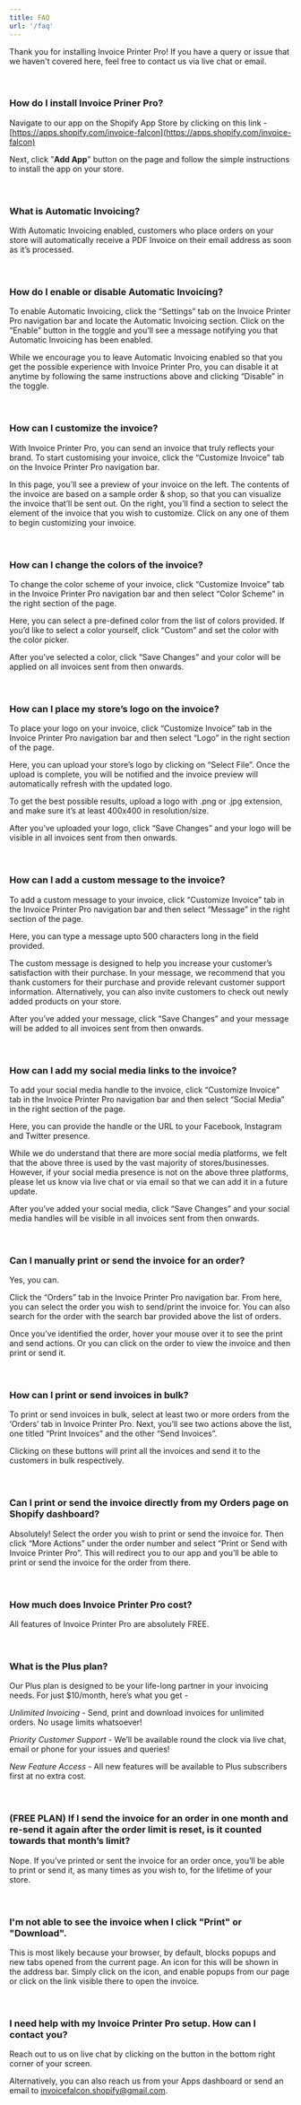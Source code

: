 ```yaml
---
title: FAQ
url: '/faq'
---
```


Thank you for installing Invoice Printer Pro! If you have a query or issue that we haven't covered here, feel free to contact us via live chat or email.
<br/>
<br/>
<br/>
### How do I install Invoice Priner Pro?
Navigate to our app on the Shopify App Store by clicking on this link - [https://apps.shopify.com/invoice-falcon](https://apps.shopify.com/invoice-falcon)

Next, click "**Add App**" button on the page and follow the simple instructions to install the app on your store.
<br/>
<br/>
<br/>
### What is Automatic Invoicing?
With Automatic Invoicing enabled, customers who place orders on your store will automatically receive a PDF Invoice on their email address as soon as it’s processed.
<br/>
<br/>
<br/>
### How do I enable or disable Automatic Invoicing?
To enable Automatic Invoicing, click the “Settings” tab on the Invoice Printer Pro navigation bar and locate the Automatic Invoicing section. Click on the “Enable” button in the toggle and you’ll see a message notifying you that Automatic Invoicing has been enabled.

While we encourage you to leave Automatic Invoicing enabled so that you get the possible experience with Invoice Printer Pro, you can disable it at anytime by following the same instructions above and clicking “Disable” in the toggle.
<br/>
<br/>
<br/>
### How can I customize the invoice?
With Invoice Printer Pro, you can send an invoice that truly reflects your brand. To start customising your invoice, click the “Customize Invoice” tab on the Invoice Printer Pro navigation bar.

In this page, you’ll see a preview of your invoice on the left. The contents of the invoice are based on a sample order & shop, so that you can visualize the invoice that’ll be sent out. On the right, you’ll find a section to select the element of the invoice that you wish to customize. Click on any one of them to begin customizing your invoice.
<br/>
<br/>
<br/>
### How can I change the colors of the invoice?
To change the color scheme of your invoice, click “Customize Invoice” tab in the Invoice Printer Pro navigation bar and then select “Color Scheme” in the right section of the page.

Here, you can select a pre-defined color from the list of colors provided. If you’d like to select a color yourself, click “Custom” and set the color with the color picker.

After you’ve selected a color, click “Save Changes” and your color will be applied on all invoices sent from then onwards.
<br/>
<br/>
<br/>
### How can I place my store’s logo on the invoice?
To place your logo on your invoice, click “Customize Invoice” tab in the Invoice Printer Pro navigation bar and then select “Logo” in the right section of the page.

Here, you can upload your store’s logo by clicking on “Select File”. Once the upload is complete, you will be notified and the invoice preview will automatically refresh with the updated logo.

To get the best possible results, upload a logo with .png or .jpg extension, and make sure it’s at least 400x400 in resolution/size.

After you’ve uploaded your logo, click “Save Changes” and your logo will be visible in all invoices sent from then onwards.
<br/>
<br/>
<br/>
### How can I add a custom message to the invoice?
To add a custom message to your invoice, click “Customize Invoice” tab in the Invoice Printer Pro navigation bar and then select “Message” in the right section of the page.

Here, you can type a message upto 500 characters long in the field provided.

The custom message is designed to help you increase your customer’s satisfaction with their purchase. In your message, we recommend that you thank customers for their purchase and provide relevant customer support information. Alternatively, you can also invite customers to check out newly added products on your store.

After you’ve added your message, click “Save Changes” and your message will be added to all invoices sent from then onwards.
<br/>
<br/>
<br/>
### How can I add my social media links to the invoice?
To add your social media handle to the invoice, click “Customize Invoice” tab in the Invoice Printer Pro navigation bar and then select “Social Media” in the right section of the page.

Here, you can provide the handle or the URL to your Facebook, Instagram and Twitter presence.

While we do understand that there are more social media platforms, we felt that the above three is used by the vast majority of stores/businesses. However, if your social media presence is not on the above three platforms, please let us know via live chat or via email so that we can add it in a future update.

After you’ve added your social media, click “Save Changes” and your social media handles will be visible in all invoices sent from then onwards.
<br/>
<br/>
<br/>
### Can I manually print or send the invoice for an order?
Yes, you can.

Click the “Orders” tab in the Invoice Printer Pro navigation bar. From here, you can select the order you wish to send/print the invoice for. You can also search for the order with the search bar provided above the list of orders.

Once you’ve identified the order, hover your mouse over it to see the print and send actions. Or you can click on the order to view the invoice and then print or send it.
<br/>
<br/>
<br/>
### How can I print or send invoices in bulk?
To print or send invoices in bulk, select at least two or more orders from the ‘Orders’ tab in Invoice Printer Pro. Next, you’ll see two actions above the list, one titled “Print Invoices” and the other “Send Invoices”.

Clicking on these buttons will print all the invoices and send it to the customers in bulk respectively.
<br/>
<br/>
<br/>
### Can I print or send the invoice directly from my Orders page on Shopify dashboard?
Absolutely! Select the order you wish to print or send the invoice for. Then click “More Actions” under the order number and select “Print or Send with Invoice Printer Pro”. This will redirect you to our app and you’ll be able to print or send the invoice for the order from there.
<br/>
<br/>
<br/>
### How much does Invoice Printer Pro cost?
All features of Invoice Printer Pro are absolutely FREE.
<br/>
<br/>
<br/>
### What is the Plus plan?
Our Plus plan is designed to be your life-long partner in your invoicing needs. For just $10/month, here’s what you get -

_Unlimited Invoicing_ - Send, print and download invoices for unlimited orders. No usage limits whatsoever!

_Priority Customer Support_ - We’ll be available round the clock via live chat, email or phone for your issues and queries!

_New Feature Access_ - All new features will be available to Plus subscribers first at no extra cost.
<br/>
<br/>
<br/>
### (FREE PLAN) If I send the invoice for an order in one month and re-send it again after the order limit is reset, is it counted towards that month’s limit?
Nope. If you’ve printed or sent the invoice for an order once, you’ll be able to print or send it, as many times as you wish to, for the lifetime of your store.
<br/>
<br/>
<br/>
### I'm not able to see the invoice when I click "Print" or "Download".
This is most likely because your browser, by default, blocks popups and new tabs opened from the current page. An icon for this will be shown in the address bar. Simply click on the icon, and enable popups from our page or click on the link visible there to open the invoice.
<br/>
<br/>
<br/>
### I need help with my Invoice Printer Pro setup. How can I contact you?
Reach out to us on live chat by clicking on the button in the bottom right corner of your screen.

Alternatively, you can also reach us from your Apps dashboard or send an email to [invoicefalcon.shopify@gmail.com](mailto:invoicefalcon.shopify@gmail.com).
